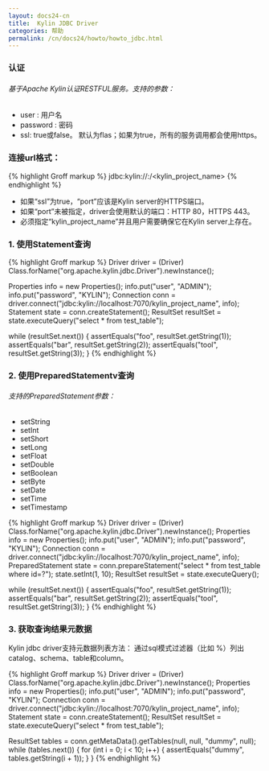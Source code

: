 ```yaml
---
layout: docs24-cn
title:  Kylin JDBC Driver
categories: 帮助
permalink: /cn/docs24/howto/howto_jdbc.html
---
```


### 认证

###### 基于Apache Kylin认证RESTFUL服务。支持的参数：
* user : 用户名
* password : 密码
* ssl: true或false。 默认为flas；如果为true，所有的服务调用都会使用https。

### 连接url格式：
{% highlight Groff markup %}
jdbc:kylin://<hostname>:<port>/<kylin_project_name>
{% endhighlight %}
* 如果“ssl”为true，“port”应该是Kylin server的HTTPS端口。
* 如果“port”未被指定，driver会使用默认的端口：HTTP 80，HTTPS 443。
* 必须指定“kylin_project_name”并且用户需要确保它在Kylin server上存在。

### 1. 使用Statement查询
{% highlight Groff markup %}
Driver driver = (Driver) Class.forName("org.apache.kylin.jdbc.Driver").newInstance();

Properties info = new Properties();
info.put("user", "ADMIN");
info.put("password", "KYLIN");
Connection conn = driver.connect("jdbc:kylin://localhost:7070/kylin_project_name", info);
Statement state = conn.createStatement();
ResultSet resultSet = state.executeQuery("select * from test_table");

while (resultSet.next()) {
    assertEquals("foo", resultSet.getString(1));
    assertEquals("bar", resultSet.getString(2));
    assertEquals("tool", resultSet.getString(3));
}
{% endhighlight %}

### 2. 使用PreparedStatementv查询

###### 支持的PreparedStatement参数：
* setString
* setInt
* setShort
* setLong
* setFloat
* setDouble
* setBoolean
* setByte
* setDate
* setTime
* setTimestamp

{% highlight Groff markup %}
Driver driver = (Driver) Class.forName("org.apache.kylin.jdbc.Driver").newInstance();
Properties info = new Properties();
info.put("user", "ADMIN");
info.put("password", "KYLIN");
Connection conn = driver.connect("jdbc:kylin://localhost:7070/kylin_project_name", info);
PreparedStatement state = conn.prepareStatement("select * from test_table where id=?");
state.setInt(1, 10);
ResultSet resultSet = state.executeQuery();

while (resultSet.next()) {
    assertEquals("foo", resultSet.getString(1));
    assertEquals("bar", resultSet.getString(2));
    assertEquals("tool", resultSet.getString(3));
}
{% endhighlight %}

### 3. 获取查询结果元数据
Kylin jdbc driver支持元数据列表方法：
通过sql模式过滤器（比如 %）列出catalog、schema、table和column。

{% highlight Groff markup %}
Driver driver = (Driver) Class.forName("org.apache.kylin.jdbc.Driver").newInstance();
Properties info = new Properties();
info.put("user", "ADMIN");
info.put("password", "KYLIN");
Connection conn = driver.connect("jdbc:kylin://localhost:7070/kylin_project_name", info);
Statement state = conn.createStatement();
ResultSet resultSet = state.executeQuery("select * from test_table");

ResultSet tables = conn.getMetaData().getTables(null, null, "dummy", null);
while (tables.next()) {
    for (int i = 0; i < 10; i++) {
        assertEquals("dummy", tables.getString(i + 1));
    }
}
{% endhighlight %}
